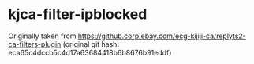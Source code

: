 # kjca-filter-ipblocked

Originally taken from https://github.corp.ebay.com/ecg-kijiji-ca/replyts2-ca-filters-plugin
(original git hash: eca65c4dccb5c4d17a63684418b6b8676b91eddf)
